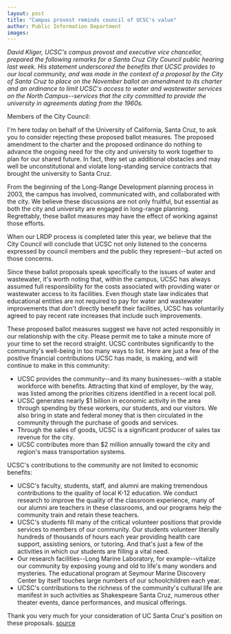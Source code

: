 ```yaml
---
layout: post
title: "Campus provost reminds council of UCSC's value"
author: Public Information Department
images:
---
```


_David Kliger, UCSC's campus provost and executive vice chancellor, prepared the following remarks for a Santa Cruz City Council public hearing last week. His statement underscored the benefits that UCSC provides to our local community, and was made in the context of a proposal by the City of Santa Cruz to place on the November ballot an amendment to its charter and an ordinance to limit UCSC's access to water and wastewater services on the North Campus--services that the city committed to provide the university in agreements dating from the 1960s._

Members of the City Council:

I'm here today on behalf of the University of California, Santa Cruz, to ask you to consider rejecting these proposed ballot measures. The proposed amendment to the charter and the proposed ordinance do nothing to advance the ongoing need for the city and university to work together to plan for our shared future. In fact, they set up additional obstacles and may well be unconstitutional and violate long-standing service contracts that brought the university to Santa Cruz.

From the beginning of the Long-Range Development planning process in 2003, the campus has involved, communicated with, and collaborated with the city. We believe these discussions are not only fruitful, but essential as both the city and university are engaged in long-range planning. Regrettably, these ballot measures may have the effect of working against those efforts.

When our LRDP process is completed later this year, we believe that the City Council will conclude that UCSC not only listened to the concerns expressed by council members and the public they represent--but acted on those concerns.

Since these ballot proposals speak specifically to the issues of water and wastewater, it's worth noting that, within the campus, UCSC has always assumed full responsibility for the costs associated with providing water or wastewater access to its facilities. Even though state law indicates that educational entities are not required to pay for water and wastewater improvements that don't directly benefit their facilities, UCSC has voluntarily agreed to pay recent rate increases that include such improvements.

These proposed ballot measures suggest we have not acted responsibly in our relationship with the city. Please permit me to take a minute more of your time to set the record straight. UCSC contributes significantly to the community's well-being in too many ways to list. Here are just a few of the positive financial contributions UCSC has made, is making, and will continue to make in this community:

* UCSC provides the community--and its many businesses--with a stable workforce with benefits. Attracting that kind of employer, by the way, was listed among the priorities citizens identified in a recent local poll.
* UCSC generates nearly $1 billion in economic activity in the area through spending by these workers, our students, and our visitors. We also bring in state and federal money that is then circulated in the community through the purchase of goods and services.
* Through the sales of goods, UCSC is a significant producer of sales tax revenue for the city.
* UCSC contributes more than $2 million annually toward the city and region's mass transportation systems.

UCSC's contributions to the community are not limited to economic benefits:

* UCSC's faculty, students, staff, and alumni are making tremendous contributions to the quality of local K-12 education. We conduct research to improve the quality of the classroom experience, many of our alumni are teachers in these classrooms, and our programs help the community train and retain these teachers.
* UCSC's students fill many of the critical volunteer positions that provide services to members of our community. Our students volunteer literally hundreds of thousands of hours each year providing health care support, assisting seniors, or tutoring. And that's just a few of the activities in which our students are filling a vital need.
* Our research facilities--Long Marine Laboratory, for example--vitalize our community by exposing young and old to life's many wonders and mysteries. The educational program at Seymour Marine Discovery Center by itself touches large numbers of our schoolchildren each year.
* UCSC's contributions to the richness of the community's cultural life are manifest in such activities as Shakespeare Santa Cruz, numerous other theater events, dance performances, and musical offerings.

Thank you very much for your consideration of UC Santa Cruz's position on these proposals.
[source](http://www1.ucsc.edu/currents/05-06/06-19/remarks.asp "Permalink to remarks")
